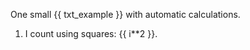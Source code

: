 One small {{ txt_example }} with automatic calculations.

<!--: for i in range(1, max_i + 1) :-->
  1) I count using squares: {{ i**2 }}.
<!--: endfor :-->
